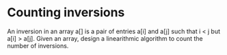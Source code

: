 # Counting inversions

An inversion in an array a[] is a pair of entries a[i] and a[j] such that i < j but a[i] > a[j]. Given an array, design a linearithmic algorithm to count the number of inversions.
